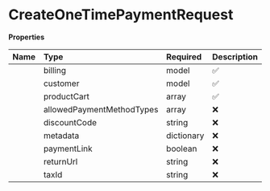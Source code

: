 # CreateOneTimePaymentRequest



**Properties**

| Name | Type | Required | Description |
| :-------- | :----------| :----------| :----------|
    | billing | model | ✅ |  |
    | customer | model | ✅ |  |
    | productCart | array | ✅ | List of products in the cart. Must contain at least 1 and at most 100 items. |
    | allowedPaymentMethodTypes | array | ❌ | List of payment methods allowed during checkout. Customers will **never** see payment methods that are **not** in this list. However, adding a method here **does not guarantee** customers will see it. Availability still depends on other factors (e.g., customer location, merchant settings). |
    | discountCode | string | ❌ | Discount Code to apply to the transaction |
    | metadata | dictionary | ❌ |  |
    | paymentLink | boolean | ❌ | Whether to generate a payment link. Defaults to false if not specified. |
    | returnUrl | string | ❌ | Optional URL to redirect the customer after payment. Must be a valid URL if provided. |
    | taxId | string | ❌ | Tax ID in case the payment is B2B. If tax id validation fails the payment creation will fail |




<!-- This file was generated by liblab | https://liblab.com/ -->
